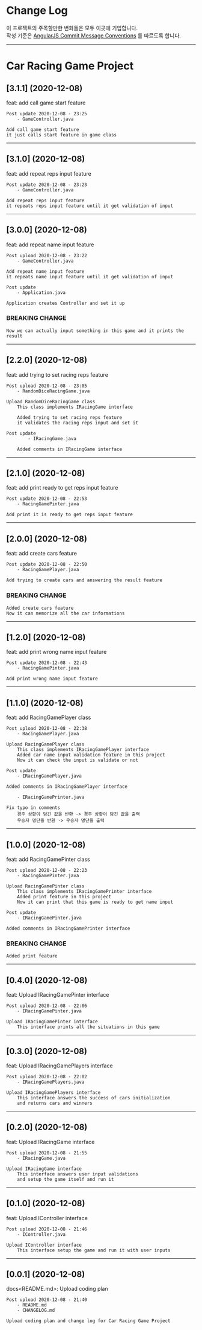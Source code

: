 # Change Log

이 프로젝트의 주목할만한 변화들은 모두 이곳에 기입합니다.  
작성 기준은 [AngularJS Commit Message Conventions](https://gist.github.com/stephenparish/9941e89d80e2bc58a153) 를 따르도록 합니다.  

---
# Car Racing Game Project

## [3.1.1] (2020-12-08)

feat<GameController>: add call game start feature

    Post update 2020-12-08 - 23:25
        - GameController.java
        
    Add call game start feature
    it just calls start feature in game class
            
---

## [3.1.0] (2020-12-08)

feat<GameController>: add repeat reps input feature

    Post update 2020-12-08 - 23:23
        - GameController.java
        
    Add repeat reps input feature
    it repeats reps input feature until it get validation of input
            
---

## [3.0.0] (2020-12-08)

feat<GameController>: add repeat name input feature

    Post upload 2020-12-08 - 23:22
        - GameController.java
        
    Add repeat name input feature
    it repeats name input feature until it get validation of input
    
    Post update
        - Application.java
        
    Application creates Controller and set it up

### BREAKING CHANGE
    Now we can actually input something in this game and it prints the result
        
---

## [2.2.0] (2020-12-08)

feat<RandomDiceRacingGame>: add trying to set racing reps feature

    Post upload 2020-12-08 - 23:05
        - RandomDiceRacingGame.java
          
    Upload RandomDiceRacingGame class
        This class implements IRacingGame interface
        
        Added trying to set racing reps feature
        it validates the racing reps input and set it
        
    Post update
            - IRacingGame.java
            
        Added comments in IRacingGame interface
        
---
## [2.1.0] (2020-12-08)

feat<RacingGamePinter>: add print ready to get reps input feature

    Post update 2020-12-08 - 22:53
        - RacingGamePinter.java
        
    Add print it is ready to get reps input feature
    
---

## [2.0.0] (2020-12-08)

feat<RacingGamePlayer>: add create cars feature

    Post update 2020-12-08 - 22:50
        - RacingGamePlayer.java
        
    Add trying to create cars and answering the result feature
    
### BREAKING CHANGE
    Added create cars feature
    Now it can memorize all the car informations
        
---
## [1.2.0] (2020-12-08)

feat<RacingGamePinter>: add print wrong name input feature

    Post update 2020-12-08 - 22:43
        - RacingGamePinter.java
        
    Add print wrong name input feature
    
---

## [1.1.0] (2020-12-08)

feat<RacingGamePlayer>: add RacingGamePlayer class

    Post upload 2020-12-08 - 22:38
        - RacingGamePlayer.java
          
    Upload RacingGamePlayer class
        This class implements IRacingGamePlayer interface
        Added car name input validation feature in this project
        Now it can check the input is validate or not
        
    Post update
        - IRacingGamePlayer.java
        
    Added comments in IRacingGamePlayer interface
    
        - IRacingGamePrinter.java
        
    Fix typo in comments
        경주 상황이 담긴 값을 반환 -> 경주 상황이 담긴 값을 출력
        우승자 명단을 반환 -> 우승자 명단을 출력

---

## [1.0.0] (2020-12-08)

feat<RacingGamePinter>: add RacingGamePinter class

    Post upload 2020-12-08 - 22:23
        - RacingGamePinter.java
          
    Upload RacingGamePinter class
        This class implements IRacingGamePrinter interface
        Added print feature in this project
        Now it can print that this game is ready to get name input
        
    Post update
        - IRacingGamePinter.java
        
    Added comments in IRacingGamePrinter interface

### BREAKING CHANGE
    Added print feature
        
---

## [0.4.0] (2020-12-08)

feat<IRacingGamePinter>: Upload IRacingGamePinter interface

    Post upload 2020-12-08 - 22:06
        - IRacingGamePinter.java
          
    Upload IRacingGamePinter interface
        This interface prints all the situations in this game
---

## [0.3.0] (2020-12-08)

feat<IRacingGamePlayers>: Upload IRacingGamePlayers interface

    Post upload 2020-12-08 - 22:02
        - IRacingGamePlayers.java
          
    Upload IRacingGamePlayers interface
        This interface answers the success of cars initialization
        and returns cars and winners
---

## [0.2.0] (2020-12-08)

feat<IRacingGame>: Upload IRacingGame interface

    Post upload 2020-12-08 - 21:55
        - IRacingGame.java
          
    Upload IRacingGame interface
        This interface answers user input validations
        and setup the game itself and run it
---

## [0.1.0] (2020-12-08)

feat<IController>: Upload IController interface

    Post upload 2020-12-08 - 21:46
        - IController.java
          
    Upload IController interface
        This interface setup the game and run it with user inputs
---

## [0.0.1] (2020-12-08)

docs<README.md>: Upload coding plan

    Post upload 2020-12-08 - 21:40
        - README.md
        - CHANGELOG.md
          
    Upload coding plan and change log for Car Racing Game Project
          
          